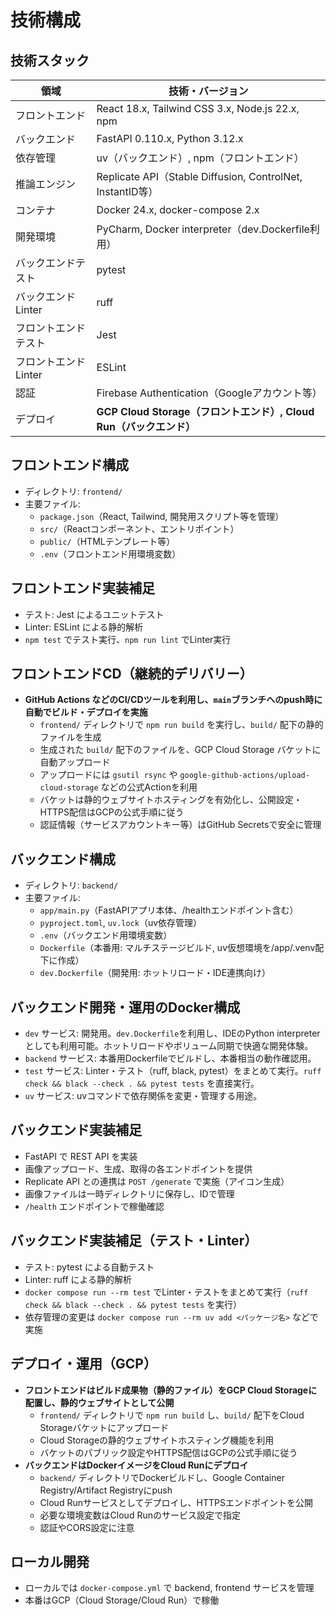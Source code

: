 # 技術構成

## 技術スタック

| 領域         | 技術・バージョン                                      |
|--------------|------------------------------------------------------|
| フロントエンド | React 18.x, Tailwind CSS 3.x, Node.js 22.x, npm     |
| バックエンド   | FastAPI 0.110.x, Python 3.12.x                      |
| 依存管理      | uv（バックエンド）, npm（フロントエンド）            |
| 推論エンジン   | Replicate API（Stable Diffusion, ControlNet, InstantID等） |
| コンテナ      | Docker 24.x, docker-compose 2.x                      |
| 開発環境      | PyCharm, Docker interpreter（dev.Dockerfile利用）    |
| バックエンドテスト | pytest                                            |
| バックエンドLinter | ruff                                            |
| フロントエンドテスト | Jest                                           |
| フロントエンドLinter | ESLint                                        |
| 認証         | Firebase Authentication（Googleアカウント等）         |
| デプロイ      | **GCP Cloud Storage（フロントエンド）, Cloud Run（バックエンド）** |

## フロントエンド構成

- ディレクトリ: `frontend/`
- 主要ファイル:  
  - `package.json`（React, Tailwind, 開発用スクリプト等を管理）
  - `src/`（Reactコンポーネント、エントリポイント）
  - `public/`（HTMLテンプレート等）
  - `.env`（フロントエンド用環境変数）

## フロントエンド実装補足

- テスト: Jest によるユニットテスト
- Linter: ESLint による静的解析
- `npm test` でテスト実行、`npm run lint` でLinter実行

## フロントエンドCD（継続的デリバリー）

- **GitHub Actions などのCI/CDツールを利用し、`main`ブランチへのpush時に自動でビルド・デプロイを実施**
    - `frontend/` ディレクトリで `npm run build` を実行し、`build/` 配下の静的ファイルを生成
    - 生成された `build/` 配下のファイルを、GCP Cloud Storage バケットに自動アップロード
    - アップロードには `gsutil rsync` や `google-github-actions/upload-cloud-storage` などの公式Actionを利用
    - バケットは静的ウェブサイトホスティングを有効化し、公開設定・HTTPS配信はGCPの公式手順に従う
    - 認証情報（サービスアカウントキー等）はGitHub Secretsで安全に管理

## バックエンド構成

- ディレクトリ: `backend/`
- 主要ファイル:  
  - `app/main.py`（FastAPIアプリ本体、/healthエンドポイント含む）
  - `pyproject.toml`, `uv.lock`（uv依存管理）
  - `.env`（バックエンド用環境変数）
  - `Dockerfile`（本番用: マルチステージビルド, uv仮想環境を/app/.venv配下に作成）
  - `dev.Dockerfile`（開発用: ホットリロード・IDE連携向け）

## バックエンド開発・運用のDocker構成

- `dev` サービス: 開発用。`dev.Dockerfile`を利用し、IDEのPython interpreterとしても利用可能。ホットリロードやボリューム同期で快適な開発体験。
- `backend` サービス: 本番用Dockerfileでビルドし、本番相当の動作確認用。
- `test` サービス: Linter・テスト（ruff, black, pytest）をまとめて実行。`ruff check && black --check . && pytest tests` を直接実行。
- `uv` サービス: uvコマンドで依存関係を変更・管理する用途。

## バックエンド実装補足

- FastAPI で REST API を実装
- 画像アップロード、生成、取得の各エンドポイントを提供
- Replicate API との連携は `POST /generate` で実施（アイコン生成）
- 画像ファイルは一時ディレクトリに保存し、IDで管理
- `/health` エンドポイントで稼働確認

## バックエンド実装補足（テスト・Linter）

- テスト: pytest による自動テスト
- Linter: ruff による静的解析
- `docker compose run --rm test` でLinter・テストをまとめて実行（`ruff check && black --check . && pytest tests` を実行）
- 依存管理の変更は `docker compose run --rm uv add <パッケージ名>` などで実施

## デプロイ・運用（GCP）

- **フロントエンドはビルド成果物（静的ファイル）をGCP Cloud Storageに配置し、静的ウェブサイトとして公開**
    - `frontend/` ディレクトリで `npm run build` し、`build/` 配下をCloud Storageバケットにアップロード
    - Cloud Storageの静的ウェブサイトホスティング機能を利用
    - バケットのパブリック設定やHTTPS配信はGCPの公式手順に従う
- **バックエンドはDockerイメージをCloud Runにデプロイ**
    - `backend/` ディレクトリでDockerビルドし、Google Container Registry/Artifact Registryにpush
    - Cloud Runサービスとしてデプロイし、HTTPSエンドポイントを公開
    - 必要な環境変数はCloud Runのサービス設定で指定
    - 認証やCORS設定に注意

## ローカル開発

- ローカルでは `docker-compose.yml` で backend, frontend サービスを管理
- 本番はGCP（Cloud Storage/Cloud Run）で稼働

